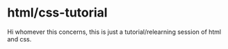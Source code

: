 # html/css-tutorial


Hi whomever this concerns, this is just a tutorial/relearning session of html and css.
